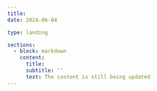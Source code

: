 ```yaml
---
title:
date: 2024-06-04

type: landing

sections:
  - block: markdown
    content:
      title:
      subtitle: ''
      text: The content is still being updated
---
```

